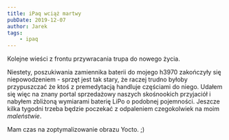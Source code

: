 ```yaml
---
title: iPaq wciąż martwy
pubDate: 2019-12-07
author: Jarek
tags:
    - ipaq
---
```


Kolejne wieści z frontu przywracania trupa do nowego życia.

Niestety, poszukiwania zamiennika baterii do mojego h3970 zakończyły się niepowodzeniem - sprzęt jest tak stary, że raczej trudno byłoby przypuszczać że ktoś z premedytacją handluje częściami do niego. Udałem się więc na znany portal sprzedażowy naszych skośnookich przyjaciół i nabyłem zbliżoną wymiarami baterię LiPo o podobnej pojemności. Jeszcze kilka tygodni trzeba będzie poczekać z odpaleniem czegokolwiek na moim _maleństwie_.

Mam czas na zoptymalizowanie obrazu Yocto. ;)
